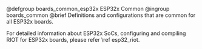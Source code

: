<!--
SPDX-FileCopyrightText: 2018 Gunar Schorcht
SPDX-License-Identifier: LGPL-2.1-only
-->

@defgroup    boards_common_esp32x  ESP32x Common
@ingroup     boards_common
@brief       Definitions and configurations that are common for
             all ESP32x boards.

For detailed information about ESP32x SoCs, configuring and compiling RIOT
for ESP32x boards, please refer \ref esp32_riot.
